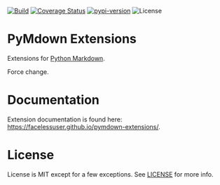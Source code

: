 [![Build][github-ci-image]][github-ci-link]
[![Coverage Status][codecov-image]][codecov-link]
[![pypi-version][pypi-image]][pypi-link]
![License][license-image-mit]

# PyMdown Extensions

Extensions for [Python Markdown](https://python-markdown.github.io).

Force change.

# Documentation

Extension documentation is found here: https://facelessuser.github.io/pymdown-extensions/.

# License

License is MIT except for a few exceptions.  See [LICENSE](https://github.com/facelessuser/pymdown-extensions/blob/master/LICENSE.md) for more info.

[github-ci-image]: https://github.com/facelessuser/pymdown-extensions/workflows/build/badge.svg
[github-ci-link]: https://github.com/facelessuser/pymdown-extensions/actions?workflow=build
[codecov-image]: https://img.shields.io/codecov/c/github/facelessuser/pymdown-extensions/master.svg
[codecov-link]: https://codecov.io/github/facelessuser/pymdown-extensions
[pypi-image]: https://img.shields.io/pypi/v/pymdown-extensions.svg?logo=python&logoColor=white
[pypi-link]: https://pypi.python.org/pypi/pymdown-extensions
[license-image-mit]: https://img.shields.io/badge/license-MIT-blue.svg
